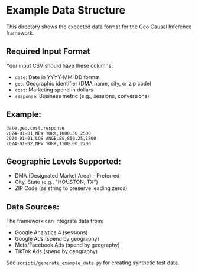 # Example Data Structure

This directory shows the expected data format for the Geo Causal Inference framework.

## Required Input Format

Your input CSV should have these columns:
- `date`: Date in YYYY-MM-DD format
- `geo`: Geographic identifier (DMA name, city, or zip code)
- `cost`: Marketing spend in dollars
- `response`: Business metric (e.g., sessions, conversions)

## Example:

```csv
date,geo,cost,response
2024-01-01,NEW YORK,1000.50,2500
2024-01-01,LOS ANGELES,850.25,1800
2024-01-02,NEW YORK,1100.00,2700
```

## Geographic Levels Supported:
- DMA (Designated Market Area) - Preferred
- City, State (e.g., "HOUSTON, TX")
- ZIP Code (as string to preserve leading zeros)

## Data Sources:
The framework can integrate data from:
- Google Analytics 4 (sessions)
- Google Ads (spend by geography)
- Meta/Facebook Ads (spend by geography)
- TikTok Ads (spend by geography)

See `scripts/generate_example_data.py` for creating synthetic test data.